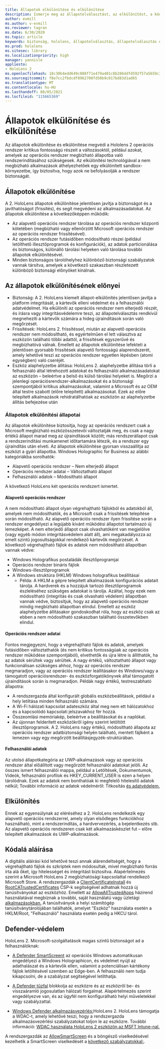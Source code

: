 ```yaml
---
title: Állapotok elkülönítése és elkülönítése
description: Ismerje meg az állapotelválasztást, az elkülönítést, a kódalá aláírást és a defender alkalmazásokat a HoloLens 2 vegyes valóságú eszközön.
author: evmill
ms.author: v-evmill
ms.reviewer: tagran
ms.date: 6/30/2020
ms.topic: article
keywords: biztonság, hololens, állapotelválasztás, állapotelválasztás és elkülönítés, hololens 2, hololens2 biztonság, biztonsági áttekintés, biztonsági architektúra, architektúra, hololens 2 architektúra
ms.prod: hololens
ms.sitesec: library
ms.localizationpriority: high
manager: yannisle
appliesto:
- HoloLens 2
ms.openlocfilehash: 18c30b4edd649c088f71e479a401c8b286ddfd592f57a5659c3c15b3ec9c854f
ms.sourcegitcommit: f8e7cc2fbdcdf8962700fd50b9c017bd83d1ad65
ms.translationtype: MT
ms.contentlocale: hu-HU
ms.lasthandoff: 08/05/2021
ms.locfileid: "115665369"
---
```

# <a name="state-separation-and-isolation"></a>Állapotok elkülönítése és elkülönítése

Az állapotok elkülönítése és elkülönítése megvédi a Hololens 2 operációs rendszer kritikus fontosságú részeit a változásoktól, például azokat, amelyek az operációs rendszer megbízható állapotba való rendszerindításához szükségesek. Az elkülönítési technológiával a nem megbízható alkalmazások áthelyezhetőek egy elkülönített sandbox-környezetbe, így biztosítva, hogy azok ne befolyásolják a rendszer biztonságát.

## <a name="state-separation"></a>Állapotok elkülönítése

A 2. HoloLens állapotok elkülönítése jelentősen javítja a biztonságot és a javíthatóságot (frissítés), és segít megvédeni az alkalmazásadatokat.  Az állapotok elkülönítése a következőképpen működik:
  * Az alapvető operációs rendszer tárolása az operációs rendszer központi kötetében (megbízható vagy ellenőrzött Microsoft operációs rendszer az operációs rendszer frissítésével).
  * Az operációs rendszer futásidőben módosítható részei (például letölthető illesztőprogramok és konfigurációk), az adatok particionálása és biztonságos, különálló tárolási helyeken való tárolása további állapotok elkülönítésével.
  * Minden biztonságos tárolóhelyhez különböző biztonsági szabályzatok vannak társítva, amelyek a következő szakaszban részletezett különböző biztonsági előnyöket kínálnak.

## <a name="state-separation-benefits"></a>Az állapotok elkülönítésének előnyei

  * Biztonság: A 2. HoloLens kiemelt állapot-elkülönítés jelentősen javítja a platform integritását, a kártevők elleni védelmet és a felhasználói adatvédelmet. Ha elkülöníti az operációs rendszer nem elterjedő részét, és írásra vagy integritásvédelemre teszi, az állapotelválasztás rendkívül megnehezíti a kártevők számára a hideg újraindítások során való megőrzését. 
  * Frissítések: HoloLens 2. frissítéssel, miután az alapvető operációs rendszer nem módosítható, és egyértelműen el lett választva az eszközön található többi adattól, a frissítések egyszerűvé és megbízhatóvá válnak.  Emellett az állapotok elkülönítése lefekteti a jelentősen gyorsabb frissítések alapvető fontosságú alaprendszerét, amely lehetővé teszi az operációs rendszer egyetlen lépésben (atomi egységben) való cseréjét.
  * Eszköz alaphelyzetbe állítása: HoloLens 2. alaphelyzetbe állítása törli a felhasználó által létrehozott adatokat és felhasználói alkalmazásadatokat az eszközön – beleértve a belső és külső tárolási helyeket is. Megőrzi a jelenlegi operációsrendszer-alkalmazásokat és a biztonsági szempontjából kritikus alkalmazásokat, valamint a Microsoft és az OEM által testre szabott (előre telepített) alkalmazásokat. Ezek az előre telepített alkalmazások rehidratálhatóak az eszközön az alaphelyzetbe állítás befejezése után

### <a name="state-separation-states"></a>Állapotok elkülönítési állapotai

Az állapotok elkülönítése biztosítja, hogy az operációs rendszert csak a Microsoft megbízható eszközösszetevői változtatják meg, és csak a nagy értékű állapot marad meg az újraindítások között; más rendszerállapot csak a rendszerindítási munkamenet időtartamára létezik, és a rendszer egy újraindítás után elveti. Az állapotok elkülönítése gyorsan visszaállítja az eszközt a gyári állapotba. Windows Holographic for Business az alábbi kategóriákba sorolhatók:
  * Alapvető operációs rendszer – Nem elterjedő állapot
  * Operációs rendszer adatai – Változtatható állapot 
  * Felhasználói adatok – Módosítható állapot

A következő HoloLens két operációs rendszert ismertet.

#### <a name="core-operating-system"></a>Alapvető operációs rendszer

A nem módosítható állapot olyan végrehajtható fájlokból és adatokból áll, amelyek nem módosíthatók, és a Microsoft csak a frissítések telepítése során módosítható. Az alapvető operációs rendszer ilyen frissítése során a rendszer engedélyezi a legújabb kívánt működési állapotot tartalmazó új lemezképet.
A nem elterjedő állapot csak olvashatóként van megjelölve (vagy egyéb módon integritásvédelem alatt áll), ami megakadályozza az emelt szintű jogosultságokkal rendelkező kártevők megőrzését. A következő végrehajtható fájlok és adatok nem módosítható állapotban vannak védve:
  * Windows Holografikus postaládák illesztőprogramjai
  * Operációs rendszer bináris fájlok
  * Windows-illesztőprogramok
  * A Windows struktúra (HKLM) Windows holografikus beállításai
    * Példa: A HKLM a gépre telepített alkalmazások konfigurációs adatait tárolja. A hardverek és a hozzájuk tartozó illesztőprogramok észleléséhez szükséges adatokat is tárolja.
Azáltal, hogy ezek nem módosítható (integritás és csak olvasható védelem) állapotban vannak védve, biztosítjuk, hogy az alapvető operációs rendszer mindig megbízható állapotban elindul. Emellett az eszköz alaphelyzetbe állításakor gondoskodhat róla, hogy az eszköz csak az ebben a nem módosítható szakaszban található összetevőkben elindul. 

#### <a name="operating-system-data"></a>Operációs rendszer adatai 

Fontos megjegyezni, hogy a végrehajtható fájlok és adatok, amelyek futásidőben változtathatók (és nem kritikus fontosságúak az operációs rendszer működése szempontjából), elvethetők és újra létre is állíthatók, ha az adatok sérültek vagy sérültek. A nagy értékű, változtatható állapot vagy funkcionálisan szükséges ahhoz, hogy az operációs rendszer megmaradjon, vagy az operációs rendszer leállításakor és Windows/vagy a támogatott operációsrendszer- és eszközforgatókönyvek által támogatott újraindítások során is megmaradjon. Példák nagy értékű, testreszabható állapotra:
  * A rendszergazda által konfigurált globális eszközbeállítások, például a hely letiltása minden felhasználó számára.
  * A Wi-Fi hálózati kapcsolat adateszköz által meg nem ett hálózatokhoz és a kapcsolódó kapcsolati jelszavakhoz fér hozzá.
  * Összeomlási memóriakép, beleértve a beállításokat és a naplókat.
  * Az újonnan felderített eszközökről igény szerint letöltött illesztőprogramok.
A 2. HoloLens nagy értékű, módosítható állapota az operációs rendszer adatbiztonsági helyén található, mentett fájlként a lemezen vagy egy megőrzött beállításjegyzék-struktúrában.

#### <a name="user-data"></a>Felhasználói adatok

Az utolsó állapotkategória az UWP-alkalmazások vagy az operációs rendszer által előállított vagy megőrzött felhasználói adatokat jelöli. Az összes ismert felhasználói mappa, például a Letöltések, Dokumentumok, Videók, felhasználói profilok és HKEY_CURRENT_USER is ezen a helyen tárolódnak. Ezek az adatok nem bonthatóak ki megfelelő hitelesítő adatok nélkül; További információ az adatok védelméről: Titkosítás [és adatvédelem.](security-encryption-data-protection.md)

##  <a name="isolation"></a>Elkülönítés

Ennek az egyensúlynak az eléréséhez a 2. HoloLens rendelkezik egy alapvető operációs rendszerrel, amely olyan elsődleges funkciókhoz használható, mint a rendszerindítás, a hardvervezérlés, a bejelentkezés stb. Az alapvető operációs rendszeren csak két alkalmazáskészlet fut – előre telepített alkalmazások és UWP-alkalmazások.

## <a name="code-signing"></a>Kódalá aláírása

A digitális aláírási kód lehetővé teszi annak alárendeltségét, hogy a végrehajtható fájlok és szkriptek nem módosultak, mivel megbízható forrás írta alá őket, így hitelességet és integritást biztosítva. Alapértelmezés szerint a Microsoft HoloLens 2 megbízhatósági kapcsolattal rendelkező Microsoft Store. A rendszergazdák a [ClientCertificateInstall](/windows/client-management/mdm/clientcertificateinstall-csp) és [RootCATrustedCertificates](/windows/client-management/mdm/rootcacertificates-csp) CSP-k segítségével adhatnak hozzá új tanúsítványokat az eszközhöz. Emellett az [AllowAllTrustedApps](/windows/client-management/mdm/policy-csp-applicationmanagement#applicationmanagement-allowalltrustedapps) házirend használatával megbíznak a további, saját használatú vagy üzletági [alkalmazásokban.](/intune/apps/lob-apps-windows) A tanúsítványok a helyi számítógép tanúsítványtárolójában találhatók, amelyet "Eszköz" használata esetén a HKLM/Root, "Felhasználó" használata esetén pedig a HKCU tárol.

## <a name="defender-protections"></a>Defender-védelem
HoloLens 2. Microsoft-szolgáltatások magas szintű biztonságot ad a felhasználóknak:

* [A Defender SmartScreent](/windows/security/threat-protection/microsoft-defender-smartscreen/microsoft-defender-smartscreen-overview) az operációs Windows automatikusan engedélyezi a Windows Holographicon, és védelmet nyújt az adathalászat és a kártevők ellen, valamint a potenciálisan kártékony fájlok letöltésével szemben az Edge-ben. A felhasználó nem tudja kikapcsolni, de a szabályzat segítségével letilthatja.

* [A Defender tűzfal](/windows/security/threat-protection/windows-firewall/windows-firewall-with-advanced-security) blokkolja az eszközre és az eszközről be- és visszaáramló jogosulatlan hálózati forgalmat. Alapértelmezés szerint engedélyezve van, és az ügyfél nem konfigurálható helyi műveletekkel vagy szabályzattal. 

* [Windows Defender alkalmazásvezérlés:](/windows/security/threat-protection/windows-defender-application-control/wdac-and-applocker-overview)HoloLens 2. HoloLens támogatja a WDAC-t, amely lehetővé teszi, hogy a rendszergazda alkalmazásvezérlési szabályzatokat toljon le az eszközre. További információ: [WDAC használata HoloLens 2 eszközön az MSFT Intune-nal.](/mem/intune/configuration/custom-profile-hololens) 

A rendszergazdák az [AllowSmartScreen](/windows/client-management/mdm/policy-csp-browser#browser-allowsmartscreen) és a böngésző viselkedésével kezelhetik a SmartScreen viselkedését a [következő szabályzatokkal:](/windows/client-management/mdm/policy-csps-supported-by-hololens2). 

